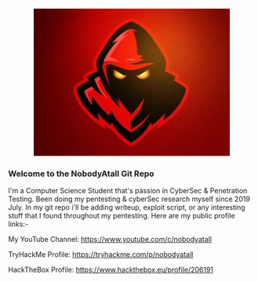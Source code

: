 <p align="center">
  <img src="redteam2.jpg">
</p>

### Welcome to the NobodyAtall Git Repo

I'm a Computer Science Student that's passion in CyberSec & Penetration Testing. Been doing my pentesting & cyberSec research myself since 2019 July. In my git repo i'll be adding writeup, exploit script, or any interesting stuff that I found throughout my pentesting. Here are my public profile links:-

My YouTube Channel: 
https://www.youtube.com/c/nobodyatall

TryHackMe Profile: 
https://tryhackme.com/p/nobodyatall

HackTheBox Profile: 
https://www.hackthebox.eu/profile/206191
